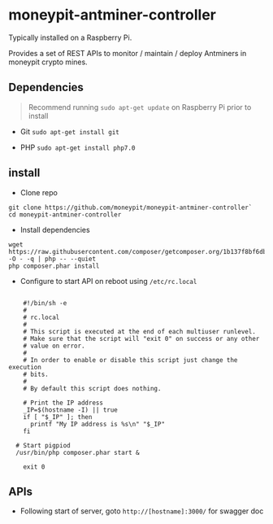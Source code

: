 # moneypit-antminer-controller

Typically installed on a Raspberry Pi.

Provides a set of REST APIs to monitor / maintain / deploy Antminers in moneypit crypto mines.

## Dependencies

> Recommend running `sudo apt-get update` on Raspberry Pi prior to install

- Git
   `sudo apt-get install git`

- PHP
  `sudo apt-get install php7.0`

## install

- Clone repo

```
git clone https://github.com/moneypit/moneypit-antminer-controller`
cd moneypit-antminer-controller

```

- Install dependencies

```
wget https://raw.githubusercontent.com/composer/getcomposer.org/1b137f8bf6db3e79a38a5bc45324414a6b1f9df2/web/installer -O - -q | php -- --quiet
php composer.phar install

```

- Configure to start API on reboot using `/etc/rc.local`

```

	#!/bin/sh -e
	#
	# rc.local
	#
	# This script is executed at the end of each multiuser runlevel.
	# Make sure that the script will "exit 0" on success or any other
	# value on error.
	#
	# In order to enable or disable this script just change the execution
	# bits.
	#
	# By default this script does nothing.

	# Print the IP address
	_IP=$(hostname -I) || true
	if [ "$_IP" ]; then
	  printf "My IP address is %s\n" "$_IP"
	fi

  # Start pigpiod
  /usr/bin/php composer.phar start &

	exit 0

```

## APIs

- Following start of server, goto `http://[hostname]:3000/` for swagger doc
